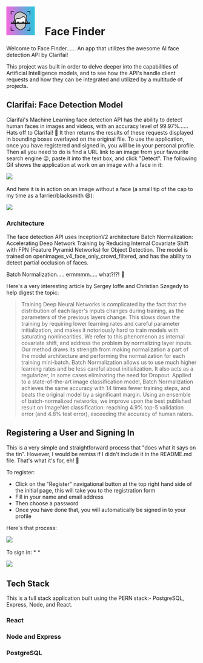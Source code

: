 # <img src="https://github.com/Pedginald/face-finder/blob/main/readMeDocs/smart-brain-logo.png" width="75"> $~~$ Face Finder

Welcome to Face Finder...... An app that utilizes the awesome AI face detection API by Clarifai!

This project was built in order to delve deeper into the capabilities of Artificial Intelligence models, and to see how the API's handle client requests and how they can be integrated and utilized by a multitude of projects.

## Clarifai: Face Detection Model

Clarifai's Machine Learning face detection API has the ability to detect human faces in images and videos, with an accuracy level of 99.97%...... Hats off to Clarifai! 🎩 It then returns the results of these requests displayed in bounding boxes overlayed on the original file. To use the application, once you have registered and signed in, you will be in your personal profile. Then all you need to do is find a URL link to an image from your favourite search engine 😜, paste it into the text box, and click "Detect". The following Gif shows the application at work on an image with a face in it:
 
<img src="https://github.com/Pedginald/face-finder/blob/main/readMeDocs/face-detection.gif" width="50%"/>

And here it is in action on an image without a face (a small tip of the cap to my time as a farrier/blacksmith 😄):

<img src="https://github.com/Pedginald/face-finder/blob/main/readMeDocs/no-detection.gif" width="50%"/>

### Architecture

The face detection API uses InceptionV2 architecture Batch Normalization: Accelerating Deep Network Training by Reducing Internal Covariate Shift with FPN (Feature Pyramid Networks) for Object Detection. The model is trained on openimages_v4_face_only_crowd_filtered, and has the ability to detect partial occlusion of faces.

Batch Normalization..... ermmmm..... what?!?! 🤯

Here's a very interesting article by Sergey Ioffe and Christian Szegedy to help digest the topic:

>Training Deep Neural Networks is complicated by the fact that the distribution of each layer's inputs changes during training, as the parameters of the previous layers change. This slows down the training by requiring lower learning rates and careful parameter initialization, and makes it notoriously hard to train models with saturating nonlinearities. We refer to this phenomenon as internal covariate shift, and address the problem by normalizing layer inputs. Our method draws its strength from making normalization a part of the model architecture and performing the normalization for each training mini-batch. Batch Normalization allows us to use much higher learning rates and be less careful about initialization. It also acts as a regularizer, in some cases eliminating the need for Dropout. Applied to a state-of-the-art image classification model, Batch Normalization achieves the same accuracy with 14 times fewer training steps, and beats the original model by a significant margin. Using an ensemble of batch-normalized networks, we improve upon the best published result on ImageNet classification: reaching 4.9% top-5 validation error (and 4.8% test error), exceeding the accuracy of human raters.

## Registering a User and Signing In

This is a very simple and straightforward process that "does what it says on the tin". However, I would be remiss if I didn't include it in the README.md file. That's what it's for, eh! 🙂

To register:
* Click on the "Register" navigational button at the top right hand side of the initial page, this will take you to the registration form
* Fill in your name and email address
* Then choose a password
* Once you have done that, you will automatically be signed in to your profile

Here's that process:

<img src="https://github.com/Pedginald/face-finder/blob/main/readMeDocs/register.gif" width="50%"/>

To sign in:
*
*

<img src="https://github.com/Pedginald/face-finder/blob/main/readMeDocs/sign-in.gif" width="50%"/>

## Tech Stack

This is a full stack application built using the PERN stack:- PostgreSQL, Express, Node, and React.

### React

### Node and Express

### PostgreSQL
